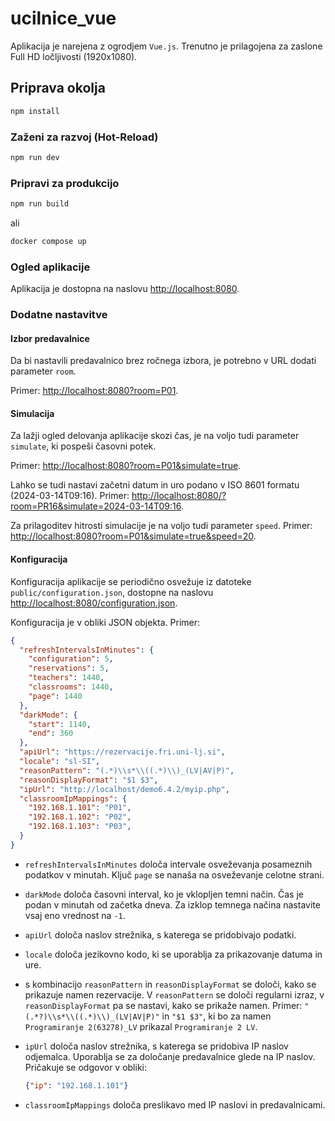 # ucilnice_vue

Aplikacija je narejena z ogrodjem `Vue.js`. Trenutno je prilagojena za zaslone Full HD ločljivosti (1920x1080).

## Priprava okolja

```sh
npm install
```

### Zaženi za razvoj (Hot-Reload) 

```sh
npm run dev
```

### Pripravi za produkcijo

```sh
npm run build
```

ali 

```sh
docker compose up
```

### Ogled aplikacije

Aplikacija je dostopna na naslovu [http://localhost:8080](http://localhost:8080).

### Dodatne nastavitve

#### Izbor predavalnice

Da bi nastavili predavalnico brez ročnega izbora, je potrebno v URL dodati parameter `room`.

Primer: [http://localhost:8080?room=P01](http://localhost:8080?room=R01).

#### Simulacija

Za lažji ogled delovanja aplikacije skozi čas, je na voljo tudi parameter `simulate`, ki pospeši časovni potek.

Primer: [http://localhost:8080?room=P01&simulate=true](http://localhost:8080?room=P01&simulate=true).

Lahko se tudi nastavi začetni datum in uro podano v ISO 8601 formatu (2024-03-14T09:16). Primer: [http://localhost:8080/?room=PR16&simulate=2024-03-14T09:16](http://localhost:8080/?room=PR16&simulate=2024-03-14T09:16).

Za prilagoditev hitrosti simulacije je na voljo tudi parameter `speed`. Primer: [http://localhost:8080?room=P01&simulate=true&speed=20](http://localhost:8080?room=P01&simulate=true&speed=20).

#### Konfiguracija

Konfiguracija aplikacije se periodično osvežuje iz datoteke `public/configuration.json`, dostopne na naslovu [http://localhost:8080/configuration.json](http://localhost:8080/configuration.json).

Konfiguracija je v obliki JSON objekta. Primer: 

```json
{
  "refreshIntervalsInMinutes": {
    "configuration": 5,
    "reservations": 5,
    "teachers": 1440,
    "classrooms": 1440,
    "page": 1440
  },
  "darkMode": {
    "start": 1140,
    "end": 360
  },
  "apiUrl": "https://rezervacije.fri.uni-lj.si",
  "locale": "sl-SI",
  "reasonPattern": "(.*)\\s*\\((.*)\\)_(LV|AV|P)",
  "reasonDisplayFormat": "$1 $3",
  "ipUrl": "http://localhost/demo6.4.2/myip.php",
  "classroomIpMappings": {
    "192.168.1.101": "P01",
    "192.168.1.102": "P02",
    "192.168.1.103": "P03",
  }
}
```

* `refreshIntervalsInMinutes` določa intervale osveževanja posameznih podatkov v minutah. Ključ `page` se nanaša na osveževanje celotne strani.

* `darkMode` določa časovni interval, ko je vklopljen temni način. Čas je podan v minutah od začetka dneva. Za izklop temnega načina nastavite vsaj eno vrednost na `-1`.

* `apiUrl` določa naslov strežnika, s katerega se pridobivajo podatki.

* `locale` določa jezikovno kodo, ki se uporablja za prikazovanje datuma in ure.

* s kombinacijo `reasonPattern` in `reasonDisplayFormat` se določi, kako se prikazuje namen rezervacije. V `reasonPattern` se določi regularni izraz, v `reasonDisplayFormat` pa se nastavi, kako se prikaže namen. Primer: `"(.*?)\\s*\\((.*)\\)_(LV|AV|P)"` in `"$1 $3"`, ki bo za namen `Programiranje 2(63278)_LV` prikazal `Programiranje 2 LV`.

* `ipUrl` določa naslov strežnika, s katerega se pridobiva IP naslov odjemalca. Uporablja se za določanje predavalnice glede na IP naslov. Pričakuje se odgovor v obliki: 
  ```json
  {"ip": "192.168.1.101"}
  ```

* `classroomIpMappings` določa preslikavo med IP naslovi in predavalnicami.
